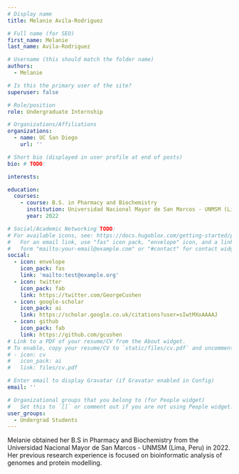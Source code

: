 ```yaml
---
# Display name
title: Melanie Avila-Rodriguez

# Full name (for SEO)
first_name: Melanie
last_name: Avila-Rodriguez

# Username (this should match the folder name)
authors:
  - Melanie

# Is this the primary user of the site?
superuser: false

# Role/position
role: Undergraduate Internship

# Organizations/Affiliations
organizations:
  - name: UC San Diego
    url: ''

# Short bio (displayed in user profile at end of posts)
bio: # TODO:

interests:

education:  
  courses:
    - course: B.S. in Pharmacy and Biochemistry
      institution: Universidad Nacional Mayor de San Marcos - UNMSM (Lima, Peru)
      year: 2022

# Social/Academic Networking TODO:
# For available icons, see: https://docs.hugoblox.com/getting-started/page-builder/#icons
#   For an email link, use "fas" icon pack, "envelope" icon, and a link in the
#   form "mailto:your-email@example.com" or "#contact" for contact widget.
social:
  - icon: envelope
    icon_pack: fas
    link: 'mailto:test@example.org'
  - icon: twitter
    icon_pack: fab
    link: https://twitter.com/GeorgeCushen
  - icon: google-scholar
    icon_pack: ai
    link: https://scholar.google.co.uk/citations?user=sIwtMXoAAAAJ
  - icon: github
    icon_pack: fab
    link: https://github.com/gcushen
# Link to a PDF of your resume/CV from the About widget.
# To enable, copy your resume/CV to `static/files/cv.pdf` and uncomment the lines below.
# - icon: cv
#   icon_pack: ai
#   link: files/cv.pdf

# Enter email to display Gravatar (if Gravatar enabled in Config)
email: ''

# Organizational groups that you belong to (for People widget)
#   Set this to `[]` or comment out if you are not using People widget.
user_groups:
  - Undergrad Students
---
```


Melanie obtained her B.S in Pharmacy and Biochemistry from the Universidad Nacional Mayor
de San Marcos - UNMSM (Lima, Peru) in 2022. Her previous research experience is focused on
bioinformatic analysis of genomes and protein modelling.